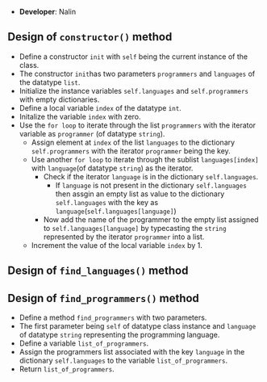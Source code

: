 - **Developer**: Nalin

## Design of `constructor()` method
 - Define a constructor `init` with `self` being the current instance of the class.
 - The constructor `init`has two parameters `programmers` and `languages` of the datatype `list`.
 - Initialize the instance variables `self.languages` and `self.programmers` with empty dictionaries.
 - Define a local variable `index` of the datatype `int`.
 - Initalize the variable `index` with zero.
 - Use the `for loop` to iterate through the list `programmers` with the iterator variable as `programmer` (of datatype `string`).
    - Assign element at `index` of the list `languages` to the dictionary `self.programmers` with the iterator `programmer` being the key.
    - Use another `for loop` to iterate through the sublist `languages[index]` with `language`(of datatype `string`) as the iterator.
        - Check if the iterator `language` is in the dictionary `self.languages`.
            - If `language` is not present in the dictionary `self.languages` then assgin an empty list as value to the dictionary `self.languages` with the key as `language`(`self.languages[language]`)
        - Now add the name of the programmer to the empty list assigned to `self.languages[language]` by typecasting the `string` represented by the iterator `programmer` into a list.
    - Increment the value of the local variable `index` by 1.


## Design of `find_languages()` method

## Design of `find_programmers()` method
- Define  a method `find_programmers` with two parameters.
- The first parameter being `self` of datatype class instance and `language` of datatype `string` representing the programming language.
- Define a variable `list_of_programmers`.
-  Assign the programmers list associated with the key `language` in the dictionary `self.languages` to the variable `list_of_programmers`.
- Return `list_of_programmers`.